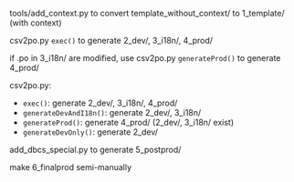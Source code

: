 tools/add_context.py to convert template_without_context/ to 1_template/ (with context)

csv2po.py `exec()` to generate 2_dev/, 3_i18n/, 4_prod/

if .po in 3_i18n/ are modified, use csv2po.py `generateProd()` to generate 4_prod/

csv2po.py:
* `exec()`: generate 2_dev/, 3_i18n/, 4_prod/
* `generateDevAndI18n()`: generate 2_dev/, 3_i18n/
* `generateProd()`: generate 4_prod/ (2_dev/, 3_i18n/ exist)
* `generateDevOnly()`: generate 2_dev/

add_dbcs_special.py to generate 5_postprod/

make 6_finalprod semi-manually
